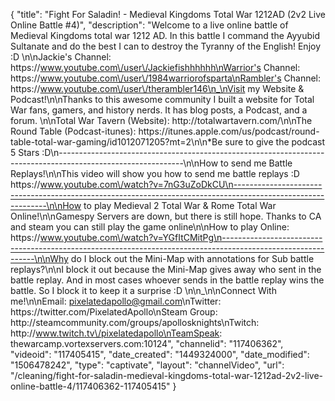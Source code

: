 {
    "title": "Fight For Saladin! - Medieval Kingdoms Total War 1212AD (2v2 Live Online Battle #4)",
    "description": "Welcome to a live online battle of Medieval Kingdoms total war 1212 AD.  In this battle I command the Ayyubid Sultanate and do the best I can to destroy the Tyranny of the English!  Enjoy :D \n\nJackie's Channel:  https:\/\/www.youtube.com\/user\/Jackiefishhhhhh\nWarrior's Channel:  https:\/\/www.youtube.com\/user\/1984warriorofsparta\nRambler's Channel:  https:\/\/www.youtube.com\/user\/therambler146\n_\nVisit my Website & Podcast!\n\nThanks to this awesome community I built a website for Total War fans, gamers, and history nerds.  It has blog posts, a Podcast, and a forum.  \n\nTotal War Tavern (Website): http:\/\/totalwartavern.com\/\n\nThe Round Table (Podcast-itunes): https:\/\/itunes.apple.com\/us\/podcast\/round-table-total-war-gaming\/id1012071205?mt=2\n\n*Be sure to give the podcast 5 Stars :D\n-------------------------------------------------------------------------------------------------------------\n\nHow to send me Battle Replays!\n\nThis video will show you how to send me battle replays :D https:\/\/www.youtube.com\/watch?v=7nG3uZoDkCU\n-------------------------------------------------------------------------------------------------------------\n\nHow to play Medieval 2 Total War & Rome Total War Online!\n\nGamespy Servers are down, but there is still hope.  Thanks to CA and steam you can still play the game online\n\nHow to play Online: https:\/\/www.youtube.com\/watch?v=YGfItCMitPg\n-------------------------------------------------------------------------------------------------------------\n\nWhy do I block out the Mini-Map with annotations for Sub battle replays?\n\nI block it out because the Mini-Map gives away who sent in the battle replay.  And in most cases whoever sends in the battle replay wins the battle.  So I block it to keep it a surprise :D  \n\n_\n\nConnect With me!\n\nEmail: pixelatedapollo@gmail.com\nTwitter: https:\/\/twitter.com\/PixelatedApollo\nSteam Group:  http:\/\/steamcommunity.com\/groups\/apollosknights\nTwitch: http:\/\/www.twitch.tv\/pixelatedapollo\nTeamSpeak: thewarcamp.vortexservers.com:10124",
    "channelid": "117406362",
    "videoid": "117405415",
    "date_created": "1449324000",
    "date_modified": "1506478242",
    "type": "captivate",
    "layout": "channelVideo",
    "url": "\/cleaning\/fight-for-saladin-medieval-kingdoms-total-war-1212ad-2v2-live-online-battle-4\/117406362-117405415"
}